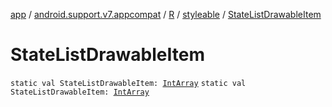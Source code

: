 [app](../../../index.md) / [android.support.v7.appcompat](../../index.md) / [R](../index.md) / [styleable](index.md) / [StateListDrawableItem](./-state-list-drawable-item.md)

# StateListDrawableItem

`static val StateListDrawableItem: `[`IntArray`](https://kotlinlang.org/api/latest/jvm/stdlib/kotlin/-int-array/index.html)
`static val StateListDrawableItem: `[`IntArray`](https://kotlinlang.org/api/latest/jvm/stdlib/kotlin/-int-array/index.html)